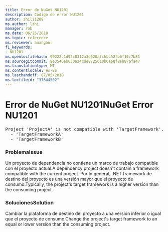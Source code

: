```yaml
---
title: Error de NuGet NU1201
description: Código de error NU1201
author: zhili1208
ms.author: lzhi
manager: rob
ms.date: 06/25/2018
ms.topic: reference
ms.reviewer: anangaur
f1_keywords:
- NU1201
ms.openlocfilehash: 99222c1d92c8312a3d620afcbbc52fb6f10c7b81
ms.sourcegitcommit: 8e3546ab630a24cde8725610b6a68f8eb87afa47
ms.translationtype: MT
ms.contentlocale: es-ES
ms.lasthandoff: 07/05/2018
ms.locfileid: "37844502"
---
```

# <a name="nuget-error-nu1201"></a><span data-ttu-id="17e6e-103">Error de NuGet NU1201</span><span class="sxs-lookup"><span data-stu-id="17e6e-103">NuGet Error NU1201</span></span>

<pre>Project 'ProjectA' is not compatible with 'TargetFramework'. Project 'ProjectA' supports:<br/>  - 'TargetFrameworkA'<br/>  - 'TargetFrameworkB'</pre>

### <a name="issue"></a><span data-ttu-id="17e6e-104">Problema</span><span class="sxs-lookup"><span data-stu-id="17e6e-104">Issue</span></span>
<span data-ttu-id="17e6e-105">Un proyecto de dependencia no contiene un marco de trabajo compatible con el proyecto actual.</span><span class="sxs-lookup"><span data-stu-id="17e6e-105">A dependency project doesn't contain a framework compatible with the current project.</span></span> <span data-ttu-id="17e6e-106">Por lo general, .NET framework de destino del proyecto es una versión mayor que el proyecto de consumo.</span><span class="sxs-lookup"><span data-stu-id="17e6e-106">Typically, the project's target framework is a higher version than the consuming project.</span></span>

### <a name="solution"></a><span data-ttu-id="17e6e-107">Soluciones</span><span class="sxs-lookup"><span data-stu-id="17e6e-107">Solution</span></span>
<span data-ttu-id="17e6e-108">Cambiar la plataforma de destino del proyecto a una versión inferior o igual que el proyecto de consumo.</span><span class="sxs-lookup"><span data-stu-id="17e6e-108">Change the project's target framework to an equal or lower version than the consuming project.</span></span>

